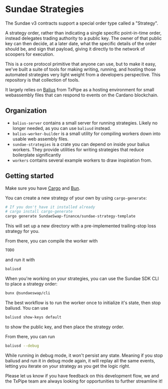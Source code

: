 # Sundae Strategies

The Sundae v3 contracts support a special order type called a "Strategy".

A strategy order, rather than indicating a single specific point-in-time order, instead delegates trading authority to a public key. The owner of that public key can then decide, at a later date, what the specific details of the order should be, and sign that payload, giving it directly to the network of scoopers for execution.

This is a core protocol primitive that anyone can use, but to make it easy, we've built a suite of tools for making writing, running, and hosting those automated strategies very light weight from a developers perspective. This repository is that collection of tools.

It largely relies on [Balius](https://github.com/txpipe/balius) from TxPipe as a hosting environment for small webassembly files that can respond to events on the Cardano blockchain.

## Organization

- `balius-server` contains a small server for running strategies. Likely no longer needed, as you can use `baliusd` instead.
- `balius-worker-builder` is a small utility for compiling workers down into usable web assembly files.
- `sundae-strategies` is a crate you can depend on inside your balius workers. They provide utilities for writing strategies that reduce boilerplate significantly
- `workers` contains several example workers to draw inspiration from.

## Getting started

Make sure you have [Cargo](https://www.rust-lang.org/tools/install) and [Bun](https://bun.com/docs/installation).

You can create a new strategy of your own by using `cargo-generate`:

```sh
# If you don't have it installed already
# cargo install cargo-generate
cargo generate SundaeSwap-finance/sundae-strategy-template
```

This will set up a new directory with a pre-implemented trailing-stop loss strategy for you.

From there, you can compile the worker with

```sh
TODO
```

and run it with

```sh
baliusd
```

When you're working on your strategies, you can use the Sundae SDK CLI to place a strategy order:

```sh
bunx @sundaeswap/cli
```

The best workflow is to run the worker once to initialize it's state, then stop baliusd. You can use

```sh
baliusd show-keys default
```

to show the public key, and then place the strategy order.

From there, you can run

```sh
baliusd --debug
```

While running in debug mode, it won't persist any state. Meaning if you stop baliusd and run it in debug mode again, it will replay all the same events, letting you iterate on your strategy as you get the logic right.

Please let us know if you have feedback on this development flow, we and the TxPipe team are always looking for opportunities to further streamline it!
